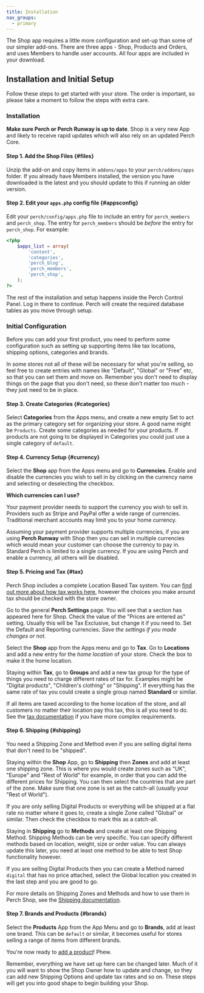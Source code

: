 ```yaml
---
title: Installation
nav_groups:
  - primary
---
```


The Shop app requires a little more configuration and set-up than some of our simpler add-ons. There are three apps - Shop, Products and Orders, and uses Members to handle user accounts. All four apps are included in your download.

## Installation and Initial Setup

Follow these steps to get started with your store. The order is important, so please take a moment to follow the steps with extra care.

### Installation

**Make sure Perch or Perch Runway is up to date**. Shop is a very new App and likely to receive rapid updates which will also rely on an updated Perch Core.

#### Step 1. Add the Shop Files {#files}

Unzip the add-on and copy items in `addons/apps` to your `perch/addons/apps` folder. If you already have Members installed, the version you have downloaded is the latest and you should update to this if running an older version.

#### Step 2. Edit your `apps.php` config file {#appsconfig}

Edit your `perch/config/apps.php` file to include an entry for `perch_members` and `perch_shop`. The entry for `perch_members` should be *before* the entry for `perch_shop`. For example:

```php
<?php
    $apps_list = array(
        'content',
        'categories',
        'perch_blog',
        'perch_members',
        'perch_shop',
    );
?>
```

The rest of the installation and setup happens inside the Perch Control Panel. Log in there to continue. Perch will create the required database tables as you move through setup.

### Initial Configuration

Before you can add your first product, you need to perform some configuration such as setting up supporting items like tax locations, shipping options, categories and brands.

In some stores not all of these will be necessary for what you're selling, so feel free to create entries with names like "Default", "Global" or "Free" etc, so that you can set them and move on. Remember you don't need to display things on the page that you don't need, so these don't matter too much - they just need to be in place.

#### Step 3. Create Categories {#categories}

Select **Categories** from the Apps menu, and create a new empty Set to act as the primary category set for organizing your store. A good name might be `Products`. Create some categories as needed for your products. If products are not going to be displayed in Categories you could just use a single category of `default`.

#### Step 4. Currency Setup {#currency}

Select the **Shop** app from the Apps menu and go to **Currencies**. Enable and disable the currencies you wish to sell in by clicking on the currency name and selecting or deselecting the checkbox.

**Which currencies can I use?**

Your payment provider needs to support the currency you wish to sell in. Providers such as Stripe and PayPal offer a wide range of currencies. Traditional merchant accounts may limit you to your home currency.

Assuming your payment provider supports multiple currencies, if you are using **Perch Runway** with Shop then you can sell in multiple currencies which would mean your customer can choose the currency to pay in. Standard Perch is limited to a single currency. If you are using Perch and enable a currency, all others will be disabled.

#### Step 5. Pricing and Tax {#tax}

Perch Shop includes a complete Location Based Tax system. You can [find out more about how tax works here](/addons/shop/tax/), however the choices you make around tax should be checked with the store owner.

Go to the general **Perch Settings** page. You will see that a section has appeared here for Shop. Check the value of the "Prices are entered as" setting. Usually this will be Tax Exclusive, but change it if you need to. Set the Default and Reporting currencies. *Save the settings if you made changes or not*.

Select the **Shop** app from the Apps menu and go to **Tax**. Go to **Locations** and add a new entry for the _home location_ of your store. Check the box to make it the home location.

Staying within **Tax**, go to **Groups** and add a new tax group for the type of things you need to charge different rates of tax for. Examples might be "Digital products", "Children's clothing" or "Shipping". If everything has the same rate of tax you could create a single group named **Standard** or similar.

If all items are taxed according to the home location of the store, and all customers no matter their location pay this tax, this is all you need to do. See the [tax documentation](/addons/shop/tax/) if you have more complex requirements.

#### Step 6. Shipping  {#shipping}

You need a Shipping Zone and Method even if you are selling digital items that don't need to be "shipped".

Staying within the **Shop** App, go to **Shipping** then **Zones** and add at least one shipping zone. This is where you would create zones such as "UK", "Europe" and "Rest of World" for example, in order that you can add the different prices for Shipping. You can then select the countries that are part of the zone. Make sure that one zone is set as the catch-all (usually your "Rest of World").

If you are only selling Digital Products or everything will be shipped at a flat rate no matter where it goes to, create a single Zone called "Global" or similar. Then check the checkbox to mark this as a catch-all.

Staying in **Shipping** go to **Methods** and create at least one Shipping Method. Shipping Methods can be very specific. You can specify different methods based on location, weight, size or order value. You can always update this later, you need at least one method to be able to test Shop functionality however.

If you are selling Digital Products then you can create a Method named `digital` that has no price attached, select the Global location you created in the last step and you are good to go.

For more details on Shipping Zones and Methods and how to use them in Perch Shop, see the [Shipping documentation](/addons/shop/shipping/).

#### Step 7. Brands and Products {#brands}

Select the **Products** App from the App Menu and go to **Brands**, add at least one brand. This can be `default` or similar, it becomes useful for stores selling a range of items from different brands.

You're now ready to [add a product](/addons/shop/products/)! Phew.

Remember, everything we have set up here can be changed later. Much of it you will want to show the Shop Owner how to update and change, so they can add new Shipping Options and update tax rates and so on. These steps will get you into good shape to begin building your Shop.
